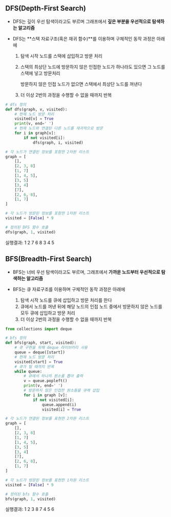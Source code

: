 ## DFS(Depth-First Search)

- DFS는 깊이 우선 탐색이라고도 부르며 그래프에서 **깊은 부분을 우선적으로 탐색하는 알고리즘**

- DFS는 **스택 자료구조(혹은 재귀 함수)**를 이용하며 구체적인 동작 과정은 아래에

  1. 탐색 시작 노드를 스택에 삽입하고 방문 처리

  2. 스택의 최상단 노드에 방문하지 않은 인접한 노드가 하나라도 있으면 그 노드를 스택에 넣고 방문처리

     방문하지 않은 인접 노드가 없으면 스택에서 최상단 노드를 꺼낸다

  3. 더 이상 2번의 과정을 수행할 수 없을 때까지 반복

```python
# dfs 정의
def dfs(graph, v, visited):
    # 현재 노드 방문 처리
    visited[v] = True
    print(v, end=' ')
    # 현재 노드와 연결된 다른 노드를 재귀적으로 방문
    for i in graph[v]:
        if not visited[i]:
            dfs(graph, i, visited)

# 각 노드가 연결된 정보를 포함한 2차원 리스트
graph = [
    [],
    [2, 3, 8]
    [1, 7]
    [1, 4, 5],
    [3, 5]
    [3, 4]
    [7],
    [2, 6, 8],
    [1, 7]
]

# 각 노드가 방문된 정보를 포함한 1차원 리스트
visited = [False] * 9

# 정의된 DFS 함수 호출
dfs(graph, 1, visited)
```

실행결과: 1 2 7 6 8 3 4 5 





## BFS(Breadth-First Search)

- BFS는 너비 우선 탐색이라고도 부르며, 그래프에서 **가까운 노드부터 우선적으로 탐색하는 알고리즘**

- BFS는 큐 자료구조를 이용하며 구체적인 동작 과정은 아래에
  1. 탐색 시작 노드를 큐에 삽입하고 방문 처리를 한다
  2. 큐에서 노드를 꺼낸 뒤에 해당 노드의 인접 노드 중에서 방문하지 않은 노드를 모두 큐에 삽입하고 방문 처리
  3. 더 이상 2번의 과정을 수행할 수 없을 때까지 반복

```python
from collections import deque

# bfs 정의
def bfs(graph, start, visited):
    # 큐 구현을 위해 deque 라이브러리 사용
    queue = deque([start])
    # 현재 노드 방문 처리
    visited[start] = True
    # 큐가 빌 때까지 반복
    while queue:
        # 큐에서 하나의 원소를 뽑아 출력
        v = queue.popleft()
        print(v, end=' ')
        # 방문하지 않은 인접한 원소들을 큐에 삽입
        for i in graph [v]:
            if not visited[i]:
                queue.append(i)
                visited[i] = True

# 각 노드가 연결된 정보를 표현한 2차원 리스트
graph = [
    [],
    [2, 3, 8]
    [1, 7]
    [1, 4, 5],
    [3, 5]
    [3, 4]
    [7],
    [2, 6, 8],
    [1, 7]
]

# 각 노드가 방문된 정보를 표현한 1차원 리스트
visited = [False] * 9

# 정의된 bfs 함수 호출
bfs(graph, 1, visited)
```

실행결과: 1 2 3 8 7 4 5 6
